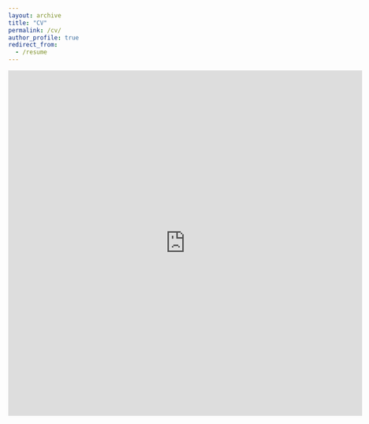 ```yaml
---
layout: archive
title: "CV"
permalink: /cv/
author_profile: true
redirect_from:
  - /resume
---
```


<iframe src="http://docs.google.com/gview?url=https://github.com/patelkajal18/patelkajal18.github.io/files/6972443/Kajal_CV1.pdf&embedded=false" style="width:718px; height:700px;" frameborder="0"></iframe>

<!--
{% include base_path %}

Education
======
* B.S. in Computer Science, University of California, Davis 2023

Work experience
======
* Summer 2015: Research Assistant
  * Github University
  * Duties included: Tagging issues
  * Supervisor: Professor Git

* Fall 2015: Research Assistant
  * Github University
  * Duties included: Merging pull requests
  * Supervisor: Professor Hub
  
Skills
======
* Skill 1
* Skill 2
  * Sub-skill 2.1
  * Sub-skill 2.2
  * Sub-skill 2.3
* Skill 3

Publications
======
  <ul>{% for post in site.publications %}
    {% include archive-single-cv.html %}
  {% endfor %}</ul>
  
Service and leadership
======
* Currently signed in to 43 different slack teams -->
